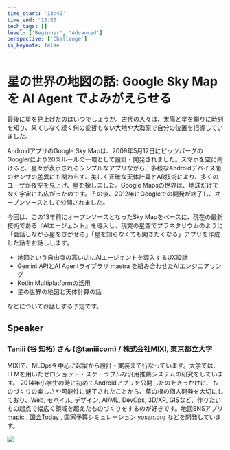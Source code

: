 ```yaml
---
time_start: '13:40'
time_end: '13:50'
tech_tags: []
level: ['Beginner', 'Advanced']
perspective: ['Challenge']
is_keynote: false
---
```


# 星の世界の地図の話: Google Sky Map を AI Agent でよみがえらせる

最後に星を見上げたのはいつでしょうか。古代の人々は、太陽と星を頼りに時刻を知り、果てしなく続く何の変哲もない大地や大海原で自分の位置を把握していました。

AndroidアプリのGoogle Sky Mapは、2009年5月12日にピッツバーグのGooglerにより20%ルールの一環として設計・開発されました。スマホを空に向けると、星々が表示されるシンプルなアプリながら、多様なAndroidデバイス間のセンサの差異にも関わらず、美しく正確な天体計算とAR技術により、多くのユーザが夜空を見上げ、星を探しました。Google Mapsの世界は、地球だけでなく宇宙にも広がったのです。その後、2012年にGoogleでの開発が終了し、オープンソースとして公開されました。

今回は、この13年前にオープンソースとなったSky Mapをベースに、現在の最新技術である『AIエージェント』を導入し、現実の星空でプラネタリウムのように「会話しながら星をさがせる」「星を知らなくても開きたくなる」アプリを作成した話をお話しします。

- 地図という自由度の高いUIにAIエージェントを導入するUX設計
- Gemini APIとAI Agentライブラリ mastra を組み合わせたAIエンジニアリング
- Kotlin Multiplatformの活用
- 星の世界の地図と天体計算の話

などについてお話しする予定です。

## Speaker

### Taniii (谷 知拓) さん (@taniiicom) / 株式会社MIXI, 東京都立大学

MIXIで、MLOpsを中心に起案から設計・実装まで行なっています。大学では、LLMを用いたゼロショット・スケーラブルな汎用推薦システムの研究をしています。 2014年小学生の時に初めてAndroidアプリを公開したのをきっかけに、ものづくりの楽しさや可能性に魅了されたことから、草の根の個人開発を大切にしており、Web, モバイル, デザイン, AI/ML, DevOps, 3D/XR, GISなど、作りたいもの起点で幅広く領域を超えたものづくりをするのが好きです。地図SNSアプリ [mapic](https://x.com/mapic_app) , [国会Today](https://kokkai.today/) , 国家予算シミュレーション [yosan.org](https://yosan.org/) などを開発しています。

![](https://media.licdn.com/dms/image/v2/D5603AQH0UL8wgKw_ew/profile-displayphoto-shrink_800_800/B56ZYVB71.H0Ac-/0/1744109551790?e=1762387200&v=beta&t=j_-jEO0z-oW8NsBQ8tRMyFNJtjkbpkHCdh0Gs9lv2r8)
